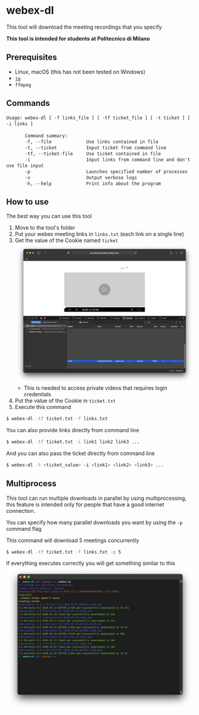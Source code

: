 # webex-dl
This tool will download the meeting recordings that you specify

**This tool is intended for students at Politecnico di Milano**

## Prerequisites
- Linux, macOS (this has not been tested on Windows)
- [`jq`](https://github.com/stedolan/jq)
- `ffmpeg`

## Commands
```
Usage: webex-dl [ -f links_file ] [ -tf ticket_file ] [ -t ticket ] [ -i links ]

       Command summary:
       -f, --file             Use links contained in file
       -t, --ticket           Input ticket from command line
       -tf, --ticket-file     Use ticket contained in file
       -i                     Input links from command line and don't use file input
       -p                     Launches specified number of processes
       -v                     Output verbose logs
       -h, --help             Print info about the program
```

## How to use
The best way you can use this tool

1. Move to the tool's folder
2. Put your webex meeting links in `links.txt` (each link on a single line)
3. Get the value of the Cookie named `ticket`
    ![ticket](screenshots/ticket.png)
    - This is needed to access private videos that requires login credentials
4. Put the value of the Cookie in `ticket.txt`
5. Execute this command

```sh
$ webex-dl -tf ticket.txt -f links.txt
```

You can also provide links directly from command line

```sh
$ webex-dl -tf ticket.txt -i link1 link2 link3 ...
```

And you can also pass the ticket directly from command line

```sh
$ webex-dl -t <ticket_value> -i <link1> <link2> <link3> ...
```

## Multiprocess
This tool can run multiple downloads in parallel by using multiprocessing, this feature is intended only for people that have a good internet connection.

You can specify how many parallel downloads you want by using the `-p` command flag

This command will download 5 meetings concurrently

```sh
$ webex-dl -tf ticket.txt -f links.txt -p 5
```

If everything executes correctly you will get something similar to this
![webex-dl](screenshots/webex-dl.png)